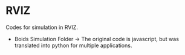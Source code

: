 # RVIZ 

Codes for simulation in RVIZ. 
<ul>
<li>Boids Simulation Folder -> The original code is javascript, but was translated into python for multiple applications.</li>
</ul>

